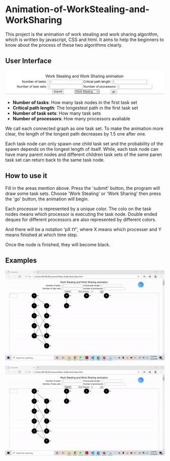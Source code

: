 # Animation-of-WorkStealing-and-WorkSharing

This project is the animation of work stealing and work sharing algorithm, which is written by javascript, CSS and html. It aims to help the beginners to know about the process of these two algorithms clearly.

## User Interface

![Screen shot of user interface.](https://github.com/duyubo/Animation-of-WorkStealing-and-WorkSharing/blob/master/images/Interface.PNG "User Interface")

* **Number of tasks**: How many task nodes in the first task set 
* **Critical path length**: The longestest path in the first task set
* **Number of task sets**: How many task sets 
* **Number of processors**: How many processors avaliable

We call each connected graph as one task set. To make the animation more clear, the length of the longest path decreases by 1.5 one after one.

Each task node can only spawn one child task set and the probability of the spawn depends on the longest length of itself. While, each task node can have many parent nodes and different children task sets of the same paren task set can return back to the same task node. 

## How to use it

Fill in the areas mention above. Press the 'submit' button, the program will draw some task sets. Choose 'Work Stealing' or 'Work Sharing' then press the 'go' button, the animation will begin.

Each processor is represented by a unique color. The colo on the task nodes means which processor is executing the task node. Double ended deques for different processors are also represented by different colors. 

And there will be a notation 'pX tY', where X means which processer and Y means finished at which time step.

Once the node is finished, they will become black.

## Examples

![Work Sharing.](https://github.com/duyubo/Animation-of-WorkStealing-and-WorkSharing/blob/master/images/WorkSharing.gif "Work Sharing")

![Work Stealing.](https://github.com/duyubo/Animation-of-WorkStealing-and-WorkSharing/blob/master/images/WorkStealing.gif "Work Stealing")


